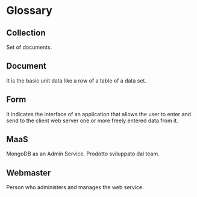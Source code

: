 # Glossary

## Collection

Set of documents.

## Document

It is the basic unit data like a row of a table of a data set.

## Form

It indicates the interface of an application that allows the user to enter and send to the client web server one or more freely entered data from it.

## MaaS
MongoDB as an Admin Service. Prodotto sviluppato dal team.

## Webmaster

Person who administers and manages the web service.
